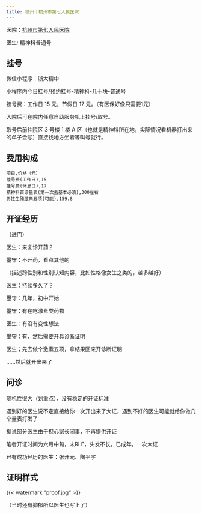 ```yaml
---
title: 杭州｜杭州市第七人民医院
---
```


医院：[杭州市第七人民医院](https://amap.com/place/B023B02359)

医生: 精神科普通号

## 挂号

微信小程序：浙大精中

小程序内今日挂号/预约挂号-精神科-几十块-普通号

挂号费：工作日 15 元，节假日 17 元。（有医保好像只需要1元）

入院后可在院内任意自助服务机上挂号/取号。

取号后前往院区 3 号楼 1 楼 A 区（也就是精神科所在地，实际情况看机器打出来的单子会写）直接找地方坐着等叫号就行。

## 费用构成

```csv
项目,价格（元）
挂号费(工作日),15
挂号费(休息日),17
精神科首诊量表(第一次去基本必须),300左右
男性生殖激素五项(可能),159.8
```

## 开证经历
（进门）

医生：来复诊开药？

墨守：不开药，看点其他的

（描述跨性别和性别认知内容，比如性格像女生之类的，越多越好）

医生：持续多久了？

墨守：几年，初中开始

墨守：有在吃激素类药物

医生：有没有变性想法

墨守：有，然后需要开具诊断证明

医生；先去做个激素五项，拿结果回来开诊断证明

......然后就开出来了

## 问诊

随机性很大（划重点），没有稳定的开证标准

遇到好的医生说不定直接给你一次开出来了大证，遇到不好的医生可能就给你做几个量表打发了

据说部分医生由于担心家长闹事，不再提供开证

笔者开证时间为六月中旬，未RLE，头发不长，已成年，一次大证

已有成功经历的医生：张开元、陶平宇

## 证明样式

{{< watermark "proof.jpg" >}}

（当时还有抑郁所以医生也写上了）
